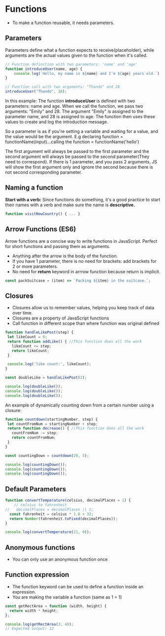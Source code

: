 # Functions
- To make a function reusable, it needs parameters.

## Parameters
Parameters define what a function expects to receive(placeholder), while arguments are the actual values given to the function when it's called.
```JavaScript
// Function definition with two parameters: 'name' and 'age'
function introduceUser(name, age) {
    console.log(`Hello, my name is ${name} and I'm ${age} years old.`);
}

// Function call with two arguments: "Thando" and 28
introduceUser("Thando", 28);
```

In this example:
The function **introduceUser** is defined with two parameters: name and age.
When we call the function, we pass two arguments: "Emily" and 28.
The argument "Emily" is assigned to the parameter name, and 28 is assigned to age.
The function then uses these values to create and log the introduction message.

So a parameter is as if you're setting a variable and waiting for a value, and the value would be the argument. E.g declaring function = functionName(input)...calling the function = functionName('hello')

The first argument will always be passed to the first parameter and the second argument will always be passed to the second parameter(They need to correspond). If there is 1 parameter, and you pass 2 arguments, JS will show the first argument only and ignore the second because there is not second corresponding parameter.


## Naming a function
**Start with a verb:** Since functions do something, it's a good practice to start their names with a verb and make sure the name is **descriptive.**
```JavaScript
function visitNewCountry() { ... }
```


## Arrow Functions (ES6)
Arrow functions are a concise way to write functions in JavaScript. Perfect for short functions and passing them as arguments.
  - Anything after the arrow is the body of the function.
  - If you have 1 parameter, there is no need for brackets: add brackets for 2 or more parameters.
  - No need for **return** keyword in arrrow function because return is implicit.
```JavaScript
const packSuitcase = (item) => `Packing ${item} in the suitcase.`;
```


## Closures
 - Closures allow us to remember values, helping you keep track of data over time.
 - Closures are a property of JavaScript functions
 - Call function in different scope than where function was original defined

 ```JavaScript
 function handleLikePost(step) {
  let likeCount = 0;
  return function addLike() { //This function does all the work
    likeCount += step;    
    return likeCount;
  }

  console.log('like count:', likeCount);
}

const doubleLike = handleLikePost(2);

console.log(doubleLike());
console.log(doubleLike());
console.log(doubleLike());
 ```

 An example of dynamically counting down from a certain number using a closure:
 ```JavaScript
function countdown(startingNumber, step) {
  let countFromNum = startingNumber + step;
  return function decrease() { //This function does all the work
    countFromNum -= step;
    return countFromNum;
  }
}

const countingDown = countdown(20, 5);

console.log(countingDown());
console.log(countingDown());
console.log(countingDown());
```


## Default Parameters

```JavaScript
function convertTemperature(celsius, decimalPlaces = 1) {
    // celsius to fahrenheit
//   decimalPlaces = decimalPlaces || 1;
  const fahrenheit = celsius * 1.8 + 32;
  return Number(fahrenheit.toFixed(decimalPlaces));
}

console.log(convertTemperature(21, 0));
```


## Anonymous functions
- You can only use an anonymous function once


## Function expression
- The function keyword can be used to define a function inside an expression.
- You are making the variable a function (same as 1 = 1)

```JavaScript
const getRectArea = function (width, height) {
  return width * height;
};

console.log(getRectArea(3, 4));
// Expected output: 12
```